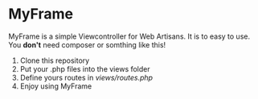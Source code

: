 # MyFrame
MyFrame is a simple Viewcontroller for Web Artisans.
It is to easy to use. 
You **don't** need composer or somthing like this!

1. Clone this repository 
2. Put your .php files into the views folder
3. Define yours routes in *views/routes.php*
4. Enjoy using MyFrame